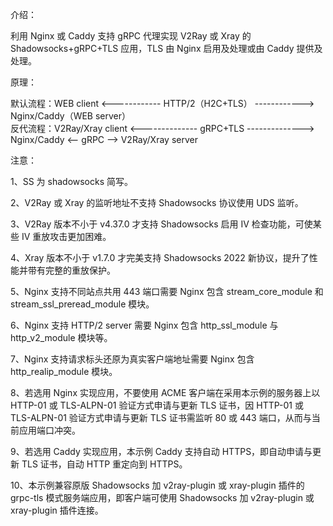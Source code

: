 介绍：

利用 Nginx 或 Caddy 支持 gRPC 代理实现 V2Ray 或 Xray 的 Shadowsocks+gRPC+TLS 应用，TLS 由 Nginx 启用及处理或由 Caddy 提供及处理。

原理：

默认流程：WEB client <------------ HTTP/2（H2C+TLS） ------------> Nginx/Caddy（WEB server）  
反代流程：V2Ray/Xray client <-------------- gRPC+TLS --------------> Nginx/Caddy <-- gRPC --> V2Ray/Xray server

注意：

1、SS 为 shadowsocks 简写。

2、V2Ray 或 Xray 的监听地址不支持 Shadowsocks 协议使用 UDS 监听。

3、V2Ray 版本不小于 v4.37.0 才支持 Shadowsocks 启用 IV 检查功能，可使某些 IV 重放攻击更加困难。

4、Xray 版本不小于 v1.7.0 才完美支持 Shadowsocks 2022 新协议，提升了性能并带有完整的重放保护。

5、Nginx 支持不同站点共用 443 端口需要 Nginx 包含 stream_core_module 和 stream_ssl_preread_module 模块。

6、Nginx 支持 HTTP/2 server 需要 Nginx 包含 http_ssl_module 与 http_v2_module 模块等。

7、Nginx 支持请求标头还原为真实客户端地址需要 Nginx 包含 http_realip_module 模块。

8、若选用 Nginx 实现应用，不要使用 ACME 客户端在采用本示例的服务器上以 HTTP-01 或 TLS-ALPN-01 验证方式申请与更新 TLS 证书，因 HTTP-01 或 TLS-ALPN-01 验证方式申请与更新 TLS 证书需监听 80 或 443 端口，从而与当前应用端口冲突。

9、若选用 Caddy 实现应用，本示例 Caddy 支持自动 HTTPS，即自动申请与更新 TLS 证书，自动 HTTP 重定向到 HTTPS。

10、本示例兼容原版 Shadowsocks 加 v2ray-plugin 或 xray-plugin 插件的 grpc-tls 模式服务端应用，即客户端可使用 Shadowsocks 加 v2ray-plugin 或 xray-plugin 插件连接。
